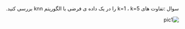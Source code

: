 <div dir="rtl">
سوال :تفاوت های k=1 ، k=5 را در یک داده ی فرضی با الگوریتم knn بررسی کنید. 
<br/>  

![pic1](https://github.com/semnan-university-ai/machine-learning-class/blob/main/excersiecs/Homayontoosy/23/1.jpg)  
